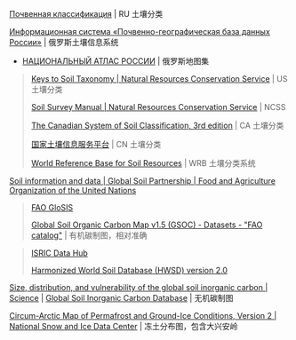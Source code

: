 
[Почвенная классификация](https://www.infosoil.ru/) | RU 土壤分类

[Информационная система «Почвенно-географическая база данных России»](https://soil-db.ru/) | 俄罗斯土壤信息系统

- [НАЦИОНАЛЬНЫЙ АТЛАС РОССИИ](https://nationalatlas.ru/) | 俄罗斯地图集

> [Keys to Soil Taxonomy | Natural Resources Conservation Service](https://www.nrcs.usda.gov/resources/guides-and-instructions/keys-to-soil-taxonomy) | US 土壤分类
>
> [Soil Survey Manual | Natural Resources Conservation Service](https://www.nrcs.usda.gov/resources/guides-and-instructions/soil-survey-manual) | NCSS
>
> [The Canadian System of Soil Classification, 3rd edition](https://sis.agr.gc.ca/cansis/taxa/cssc3/index.html) | CA 土壤分类
>
> [国家土壤信息服务平台](http://www.soilinfo.cn/map/index.aspx) | CN 土壤分类
>
> [World Reference Base for Soil Resources](https://obrl-soil.github.io/wrbsoil2022/) | WRB 土壤分类系统

[Soil information and data | Global Soil Partnership | Food and Agriculture Organization of the United Nations](https://www.fao.org/global-soil-partnership/areas-of-work/soil-information-and-data/en/)

> [FAO GloSIS](https://data.apps.fao.org/glosis/?lang=en)
>
> [Global Soil Organic Carbon Map v1.5 (GSOC) - Datasets - "FAO catalog"](https://data.apps.fao.org/catalog/dataset/7730e747-eb73-49c9-bfe6-84ebae718743) | 有机碳制图，相对准确

> [ISRIC Data Hub](https://data.isric.org/geonetwork/srv/chi/catalog.search#/home)
>
> [Harmonized World Soil Database (HWSD) version 2.0](https://data.isric.org/geonetwork/srv/chi/catalog.search#/metadata/54aebf11-ec73-4ff8-bf6c-ecff4b0725ea) 

[Size, distribution, and vulnerability of the global soil inorganic carbon | Science](https://www.science.org/doi/10.1126/science.adi7918) | [Global Soil Inorganic Carbon Database](https://figshare.com/s/26f03972cc42b2e1e09f) | 无机碳制图

[Circum-Arctic Map of Permafrost and Ground-Ice Conditions, Version 2 | National Snow and Ice Data Center](https://nsidc.org/data/ggd318/versions/2) | 冻土分布图，包含大兴安岭